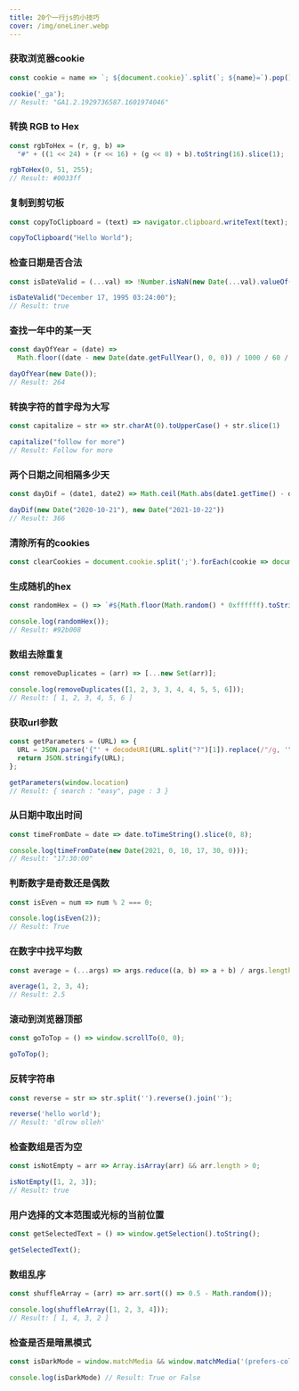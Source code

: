 ```yaml
---
title: 20个一行js的小技巧
cover: /img/oneLiner.webp
---
```


### 获取浏览器cookie

```js
const cookie = name => `; ${document.cookie}`.split(`; ${name}=`).pop().split(';').shift();

cookie('_ga');
// Result: "GA1.2.1929736587.1601974046"
```


### 转换 RGB to Hex


```js
const rgbToHex = (r, g, b) =>
  "#" + ((1 << 24) + (r << 16) + (g << 8) + b).toString(16).slice(1);

rgbToHex(0, 51, 255); 
// Result: #0033ff
```


### 复制到剪切板

```js
const copyToClipboard = (text) => navigator.clipboard.writeText(text);

copyToClipboard("Hello World");
```

### 检查日期是否合法

```js
const isDateValid = (...val) => !Number.isNaN(new Date(...val).valueOf());

isDateValid("December 17, 1995 03:24:00");
// Result: true
```


### 查找一年中的某一天

```js
const dayOfYear = (date) =>
  Math.floor((date - new Date(date.getFullYear(), 0, 0)) / 1000 / 60 / 60 / 24);

dayOfYear(new Date());
// Result: 264
```


### 转换字符的首字母为大写

```js
const capitalize = str => str.charAt(0).toUpperCase() + str.slice(1)

capitalize("follow for more")
// Result: Follow for more
```


### 两个日期之间相隔多少天

```js
const dayDif = (date1, date2) => Math.ceil(Math.abs(date1.getTime() - date2.getTime()) / 86400000)

dayDif(new Date("2020-10-21"), new Date("2021-10-22"))
// Result: 366
```


### 清除所有的cookies

```js
const clearCookies = document.cookie.split(';').forEach(cookie => document.cookie = cookie.replace(/^ +/, '').replace(/=.*/, `=;expires=${new Date(0).toUTCString()};path=/`));
```


### 生成随机的hex

```js
const randomHex = () => `#${Math.floor(Math.random() * 0xffffff).toString(16).padEnd(6, "0")}`;

console.log(randomHex());
// Result: #92b008
```


### 数组去除重复

```js
const removeDuplicates = (arr) => [...new Set(arr)];

console.log(removeDuplicates([1, 2, 3, 3, 4, 4, 5, 5, 6]));
// Result: [ 1, 2, 3, 4, 5, 6 ]
```


### 获取url参数

```js
const getParameters = (URL) => {
  URL = JSON.parse('{"' + decodeURI(URL.split("?")[1]).replace(/"/g, '\\"').replace(/&/g, '","').replace(/=/g, '":"') +'"}');
  return JSON.stringify(URL);
};

getParameters(window.location)
// Result: { search : "easy", page : 3 }
```

### 从日期中取出时间

```js
const timeFromDate = date => date.toTimeString().slice(0, 8);

console.log(timeFromDate(new Date(2021, 0, 10, 17, 30, 0))); 
// Result: "17:30:00"
```

### 判断数字是奇数还是偶数

```js
const isEven = num => num % 2 === 0;

console.log(isEven(2)); 
// Result: True
```

### 在数字中找平均数

```js
const average = (...args) => args.reduce((a, b) => a + b) / args.length;

average(1, 2, 3, 4);
// Result: 2.5
```


### 滚动到浏览器顶部

```js
const goToTop = () => window.scrollTo(0, 0);

goToTop();
```


### 反转字符串

```js
const reverse = str => str.split('').reverse().join('');

reverse('hello world');     
// Result: 'dlrow olleh'
```

### 检查数组是否为空

```js
const isNotEmpty = arr => Array.isArray(arr) && arr.length > 0;

isNotEmpty([1, 2, 3]);
// Result: true
```

### 用户选择的文本范围或光标的当前位置

```js
const getSelectedText = () => window.getSelection().toString();

getSelectedText();
```


### 数组乱序

```js
const shuffleArray = (arr) => arr.sort(() => 0.5 - Math.random());

console.log(shuffleArray([1, 2, 3, 4]));
// Result: [ 1, 4, 3, 2 ]
```

### 检查是否是暗黑模式

```js
const isDarkMode = window.matchMedia && window.matchMedia('(prefers-color-scheme: dark)').matches

console.log(isDarkMode) // Result: True or False
```